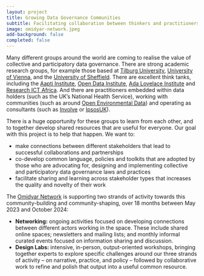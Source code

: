 ```yaml
---
layout: project
title: Growing Data Governance Communities
subtitle: Facilitating collaboration between thinkers and practitioners
image: omidyar-network.jpeg
add-background: false
completed: false
---
```


Many different groups around the world are coming to realise the value of collective and participatory data governance. There are strong academic research groups, for example those based at [Tilburg University](https://www.tilburguniversity.edu/staff/l-e-m-taylor), [University of Vienna](https://politikwissenschaft.univie.ac.at/en/about-us/staff/prainsack/), and the [University of Sheffield](https://livingwithdata.org/). There are excellent think tanks, including the [Aapti Institute](https://aapti.in/), [Open Data Institute](https://theodi.org/), [Ada Lovelace Institute](https://www.adalovelaceinstitute.org/) and [Research ICT Africa](https://researchictafrica.net/). And there are practitioners embedded within data holders (such as the UK’s National Health Service), working with communities (such as around [Open Environmental Data](https://www.openenvironmentaldata.org/)) and operating as consultants (such as [Involve](https://involve.org.uk/) or [IpsosUK](https://www.ipsos.com/en-uk)).

There is a huge opportunity for these groups to learn from each other, and to together develop shared resources that are useful for everyone. Our goal with this project is to help that happen. We want to:

* make connections between different stakeholders that lead to successful collaborations and partnerships
* co-develop common language, policies and toolkits that are adopted by those who are advocating for, designing and implementing collective and participatory data governance laws and practices
* facilitate sharing and learning across stakeholder types that increases the quality and novelty of their work

<!--more-->

The [Omidyar Network](https://omidyar.com/) is supporting two strands of activity towards this community-building and community-shaping, over 18 months between May 2023 and October 2024:

* **Networking:** ongoing activities focused on developing connections between different actors working in the space. These include shared online spaces; newsletters and mailing lists; and monthly informal curated events focused on information sharing and discussion.
* **Design Labs:** intensive, in-person, output-oriented workshops, bringing together experts to explore specific challenges around our three strands of activity – on narrative, practice, and policy – followed by collaborative work to refine and polish that output into a useful common resource.